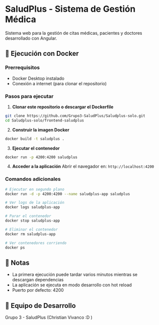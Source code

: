 # SaludPlus - Sistema de Gestión Médica

Sistema web para la gestión de citas médicas, pacientes y doctores desarrollado con Angular.

## 🚀 Ejecución con Docker

### Prerrequisitos
- Docker Desktop instalado
- Conexión a internet (para clonar el repositorio)

### Pasos para ejecutar

1. **Clonar este repositorio o descargar el Dockerfile**
```bash
git clone https://github.com/Grupo3-SaludPlus/Saludplus-solo.git
cd Saludplus-solo/frontend-saludplus
```

2. **Construir la imagen Docker**
```bash
docker build -t saludplus .
```

3. **Ejecutar el contenedor**
```bash
docker run -p 4200:4200 saludplus
```

4. **Acceder a la aplicación**
Abrir el navegador en: `http://localhost:4200`

### Comandos adicionales

```bash
# Ejecutar en segundo plano
docker run -d -p 4200:4200 --name saludplus-app saludplus

# Ver logs de la aplicación
docker logs saludplus-app

# Parar el contenedor
docker stop saludplus-app

# Eliminar el contenedor
docker rm saludplus-app

# Ver contenedores corriendo
docker ps
```
## 📝 Notas

- La primera ejecución puede tardar varios minutos mientras se descargan dependencias
- La aplicación se ejecuta en modo desarrollo con hot reload
- Puerto por defecto: 4200

## 👥 Equipo de Desarrollo

Grupo 3 - SaludPlus (Christian Vivanco :D )